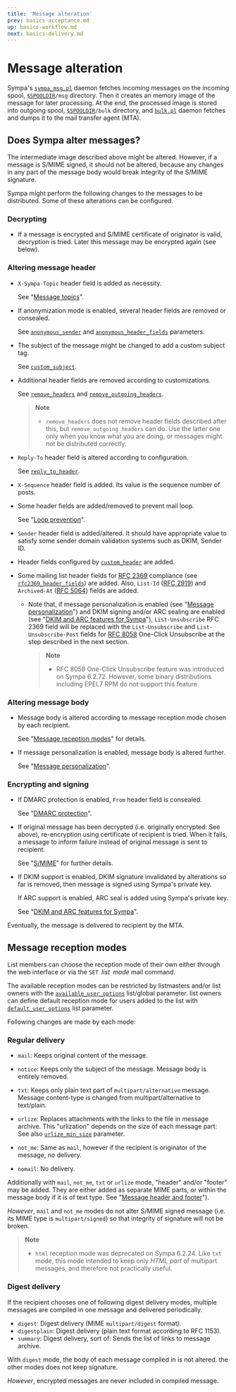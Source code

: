 ```yaml
---
title: 'Message alteration'
prev: basics-acceptance.md
up: basics-workflow.md
next: basics-delivery.md
---
```


Message alteration
==================

Sympa's [`sympa_msg.pl`](/gpldoc/man/sympa_msg.8.html) daemon fetches incoming
messages on the incoming spool, [``$SPOOLDIR``](../layout.md#spooldir)`/msg`
directory.  Then it creates an memory image of the message
for later processing.  At the end, the processed image is stored into
outgoing spool, [``$SPOOLDIR``](../layout.md#spooldir)`/bulk` directory,
and [`bulk.pl`](/gpldoc/man/bulk.8.html) daemon fetches and dumps it to the mail
transfer agent (MTA).

Does Sympa alter messages?
--------------------------

The intermediate image described above might be altered.  However, if a
message is S/MIME signed, it should not be altered, because any changes in any
part of the message body would break integrity of the S/MIME signature.

Sympa might perform the following changes to the messages to be distributed.
Some of these alterations can be configured.

### Decrypting

  - If a message is encrypted and S/MIME certificate of originator is valid,
    decryption is tried.  Later this message may be encrypted again
    (see below).

### Altering message header

  - `X-Sympa-Topic` header field is added as necessity.

    See "[Message topics](basics-delivery.md#message-topics)".

  - If anonymization mode is enabled, several header fields are removed or
    consealed.

    See [`anonymous_sender`](/gpldoc/man/sympa_config.5.html#anonymous_sender) and
    [`anonymous_header_fields`](/gpldoc/man/sympa_config.5.html#anonymous_header_fields)
    parameters.

  - The subject of the message might be changed to add a custom subject tag.

    See [`custom_subject`](/gpldoc/man/sympa_config.5.html#custom_subject).

  - Additional header fields are removed according to customizations.

    See [`remove_headers`](/gpldoc/man/sympa_config.5.html#remove_headers) and
    [`remove_outgoing_headers`](/gpldoc/man/sympa_config.5.html#remove_outgoing_headers).

    > **Note**
    >
    >   * `remove_headers` does not remove header fields described after this,
    >     but `remove_outgoing_headers` can do.  Use the latter one only when
    >     you know what you are doing, or messages might not be distributed
    >     correctly.

  - `Reply-To` header field is altered according to configuration.

     See [`reply_to_header`](/gpldoc/man/sympa_config.5.html#reply_to_header).

  - `X-Sequence` header field is added.  Its value is the sequence number of
     posts.

  - Some header fields are added/removed to prevent mail loop.

    See "[Loop prevention](basics-acceptance#loop-prevention)".

  - `Sender` header field is added/altered.  It should have appropriate value
    to satisfy some sender domain validation systems such as DKIM, Sender ID.

  - Header fields configured by
    [`custom_header`](/gpldoc/man/sympa_config.5.html#custom_header) are added.

  - Some mailing list header fields for
    [RFC 2369](https://tools.ietf.org/html/rfc2369) compliance (see
    [`rfc2369_header_fields`](/gpldoc/man/sympa_config.5.html#rfc2369_header_fields))
    are added.
    Also, `List-Id` ([RFC 2919](https://tools.ietf.org/html/rfc2919)) and
    `Archived-At` ([RFC 5064](https://tools.ietf.org/html/rfc5064)) fields are
    added.

      - Note that, if message personalization is enabled (see
        "[Message personalization](../customize/message-personalization.md)")
        and DKIM signing and/or ARC sealing are enabled (see
        "[DKIM and ARC features for Sympa](../customize/dkim-arc.md)"),
        `List-Unsubscribe` RFC 2369 field will be replaced with the
        `List-Unsubscribe` and `List-Unsubscribe-Post` fields for
        [RFC 8058](https://tools.ietf.org/html/rfc8058) One-Click Unsubscribe
        at the step described in the next section.
        > **Note**
        >
        >   * RFC 8058 One-Click Unsubscribe feature was introduced on Sympa 6.2.72.
        >     However, some binary distributions including EPEL7 RPM do not support this
        >     feature.

### Altering message body

  - Message body is altered according to message reception mode chosen by each
    recipient.

    See "[Message reception modes](#message-reception-modes)" for details.

  - If message personalization is enabled, message body is altered further.

    See "[Message personalization](../customize/message-personalization.md)".

### Encrypting and signing

  - If DMARC protection is enabled, `From` header field is consealed.

    See "[DMARC protection](../customize/dmarc-protection.md)".

  - If original message has been decrypted (i.e. originally encrypted:
    See above), re-encryption using certificate of recipient is tried.
    When it fails, a message to inform failure instead of original message is
    sent to recipient.

    See "[S/MIME](../customize/smime.md)" for further details.

  - If DKIM support is enabled, DKIM signature invalidated by alterations
    so far is removed, then message is signed using Sympa's private key.

    If ARC support is enabled, ARC seal is added using Sympa's private key.

    See "[DKIM and ARC features for Sympa](../customize/dkim-arc.md)".

Eventually, the message is delivered to recipient by the MTA.

Message reception modes
-----------------------

List members can choose the reception mode of their own either through the web
interface or via the `SET `*list*` `*mode* mail command.

The available reception modes can be restricted by listmasters and/or list
owners with the
[`available_user_options`](/gpldoc/man/sympa_config.5.html#available_user_options)
list/global parameter.  list owners can define default reception mode for
users added to the list with
[`default_user_options`](/gpldoc/man/sympa_config.5.html#default_user_options)
list parameter.

Following changes are made by each mode:

### Regular delivery

  - `mail`:
    Keeps original content of the message.
  - `notice`:
    Keeps only the subject of the message.  Message body is entirely removed.
  - `txt`:
    Keeps only plain text part of `multipart/alternative` message.
    Message content-type is changed from multipart/alternative to
    text/plain.
  - `urlize`:
    Replaces attachments with the links to the file in message archive.
    This "urlization" depends on the size of each message part: See also
    [`urlize_min_size`](/gpldoc/man/sympa_config.5.html#urlize_min_size) parameter.

  - `not_me`:
    Same as `mail`, however if the recipient is originator of the message,
    no delivery.
  - `nomail`:
    No delivery.

Additionally with `mail`, `not_me`, `txt` or `urlize` mode,
"header" and/or "footer" may be added. They are either added as separate MIME
parts, or within the message body if it is of text type.
See
"[Message header and footer](basics-list-config.md#message-header-and-footer)").

*However*, `mail` and `not_me` modes do not alter S/MIME signed message (i.e.
its MIME type is `multipart/signed`) so that integrity of signature will not
be broken.

> **Note**
>
>   * `html` reception mode was deprecated on Sympa 6.2.24. Like `txt` mode,
>     this mode intended to keep only *HTML part* of multipart messages, and
>     therefore not practically useful.

### Digest delivery

If the recipient chooses one of following digest delivery modes, multiple
messages are compiled in one message and delivered periodically.

  - `digest`:
    Digest delivery (MIME `multipart/digest` format).
  - `digestplain`:
    Digest delivery (plain text format according to RFC 1153).
  - `summary`:
    Digest delivery, sort of: Sends the list of links to message archive.

With `digest` mode, the body of each message compiled in is not altered.
the other modes does not keep signature.

*However*, encrypted messages are never included in compiled message.

